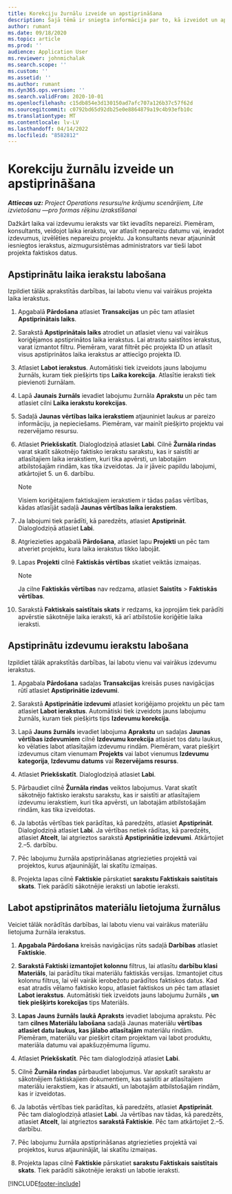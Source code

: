 ```yaml
---
title: Korekciju žurnālu izveide un apstiprināšana
description: Šajā tēmā ir sniegta informācija par to, kā izveidot un apstiprināt labojumu žurnālu.
author: rumant
ms.date: 09/18/2020
ms.topic: article
ms.prod: ''
audience: Application User
ms.reviewer: johnmichalak
ms.search.scope: ''
ms.custom: ''
ms.assetid: ''
ms.author: rumant
ms.dyn365.ops.version: ''
ms.search.validFrom: 2020-10-01
ms.openlocfilehash: c15db854e3d130150ad7afc707a126b37c57f62d
ms.sourcegitcommit: c0792bd65d92db25e0e8864879a19c4b93efb10c
ms.translationtype: MT
ms.contentlocale: lv-LV
ms.lasthandoff: 04/14/2022
ms.locfileid: "8582812"
---
```

# <a name="create-and-confirm-correction-journals"></a>Korekciju žurnālu izveide un apstiprināšana

_**Attiecas uz:** Project Operations resursu/ne krājumu scenārijiem, Lite izvietošanu —pro formas rēķinu izrakstīšanai_

Dažkārt laika vai izdevumu ieraksts var tikt ievadīts nepareizi. Piemēram, konsultants, veidojot laika ierakstu, var atlasīt nepareizu datumu vai, ievadot izdevumus, izvēlēties nepareizu projektu. Ja konsultants nevar atjaunināt iesniegtos ierakstus, aizmugursistēmas administrators var tieši labot projekta faktiskos datus.

## <a name="correct-approved-time-entries"></a>Apstiprinātu laika ierakstu labošana     

Izpildiet tālāk aprakstītās darbības, lai labotu vienu vai vairākus projekta laika ierakstus.

1. Apgabalā **Pārdošana** atlasiet **Transakcijas** un pēc tam atlasiet **Apstiprinātais laiks**. 

2. Sarakstā **Apstiprinātais laiks** atrodiet un atlasiet vienu vai vairākus koriģējamos apstiprinātos laika ierakstus. Lai atrastu saistītos ierakstus, varat izmantot filtru. Piemēram, varat filtrēt pēc projekta ID un atlasīt visus apstiprinātos laika ierakstus ar attiecīgo projekta ID.

3. Atlasiet **Labot ierakstus**. Automātiski tiek izveidots jauns labojumu žurnāls, kuram tiek piešķirts tips **Laika korekcija**. Atlasītie ieraksti tiek pievienoti žurnālam. 

4. Lapā **Jaunais žurnāls** ievadiet labojumu žurnāla **Aprakstu** un pēc tam atlasiet cilni **Laika ierakstu korekcijas**.  

5. Sadaļā **Jaunas vērtības laika ierakstiem** atjauniniet laukus ar pareizo informāciju, ja nepieciešams. Piemēram, var mainīt piešķirto projektu vai rezervējamo resursu.

6. Atlasiet **Priekšskatīt**. Dialoglodziņā atlasiet **Labi**. Cilnē **Žurnāla rindas** varat skatīt sākotnējo faktisko ierakstu sarakstu, kas ir saistīti ar atlasītajiem laika ierakstiem, kuri tika apvērsti, un labotajām atbilstošajām rindām, kas tika izveidotas. Ja ir jāveic papildu labojumi, atkārtojiet 5. un 6. darbību. 

    > [!NOTE]
    > Visiem koriģētajiem faktiskajiem ierakstiem ir tādas pašas vērtības, kādas atlasījāt sadaļā **Jaunas vērtības laika ierakstiem**.

7. Ja labojumi tiek parādīti, kā paredzēts, atlasiet **Apstiprināt**. Dialoglodziņā atlasiet **Labi**.

8. Atgriezieties apgabalā **Pārdošana**, atlasiet lapu **Projekti** un pēc tam atveriet projektu, kura laika ierakstus tikko labojāt. 

9. Lapas **Projekti** cilnē **Faktiskās vērtības** skatiet veiktās izmaiņas. 

    > [!NOTE]
    > Ja cilne **Faktiskās vērtības** nav redzama, atlasiet **Saistīts** > **Faktiskās vērtības**.  

10. Sarakstā **Faktiskais saistītais skats** ir redzams, ka joprojām tiek parādīti apvērstie sākotnējie laika ieraksti, kā arī atbilstošie koriģētie laika ieraksti. 

 
## <a name="correct-approved-expense-entries"></a>Apstiprinātu izdevumu ierakstu labošana

Izpildiet tālāk aprakstītās darbības, lai labotu vienu vai vairākus izdevumu ierakstus. 

1. Apgabala **Pārdošana** sadaļas **Transakcijas** kreisās puses navigācijas rūtī atlasiet **Apstiprinātie izdevumi**.

2. Sarakstā **Apstiprinātie izdevumi** atlasiet koriģējamo projektu un pēc tam atlasiet **Labot ierakstus**. Automātiski tiek izveidots jauns labojumu žurnāls, kuram tiek piešķirts tips **Izdevumu korekcija**. 

3. Lapā **Jauns žurnāls** ievadiet labojuma **Aprakstu** un sadaļas **Jaunas vērtības izdevumiem** cilnē **Izdevumu korekcija** atlasiet tos datu laukus, ko vēlaties labot atlasītajām izdevumu rindām. Piemēram, varat piešķirt izdevumus citam vienumam **Projekts** vai labot vienumus **Izdevumu kategorija**, **Izdevumu datums** vai **Rezervējams resurss**.

4. Atlasiet **Priekšskatīt**. Dialoglodziņā atlasiet **Labi**. 

5. Pārbaudiet cilnē **Žurnāla rindas** veiktos labojumus. Varat skatīt sākotnējo faktisko ierakstu sarakstu, kas ir saistīti ar atlasītajiem izdevumu ierakstiem, kuri tika apvērsti, un labotajām atbilstošajām rindām, kas tika izveidotas.

6. Ja labotās vērtības tiek parādītas, kā paredzēts, atlasiet **Apstiprināt**. Dialoglodziņā atlasiet **Labi**. Ja vērtības netiek rādītas, kā paredzēts, atlasiet **Atcelt**, lai atgrieztos sarakstā **Apstiprinātie izdevumi**. Atkārtojiet 2.–5. darbību. 

7. Pēc labojumu žurnāla apstiprināšanas atgriezieties projektā vai projektos, kurus atjauninājāt, lai skatītu izmaiņas.

8. Projekta lapas cilnē **Faktiskie** pārskatiet **sarakstu Faktiskais saistītais skats**. Tiek parādīti sākotnējie ieraksti un labotie ieraksti.


## <a name="correct-approved-material-usage-logs"></a>Labot apstiprinātos materiālu lietojuma žurnālus

Veiciet tālāk norādītās darbības, lai labotu vienu vai vairākus materiālu lietojuma žurnāla ierakstus.

1. **Apgabala Pārdošana** kreisās navigācijas rūts sadaļā **Darbības** atlasiet **Faktiskie**.

2. **Sarakstā Faktiski izmantojiet kolonnu** filtrus, lai atlasītu **darbību klasi Materiāls**, lai parādītu tikai materiālu faktiskās versijas. Izmantojiet citus kolonnu filtrus, lai vēl vairāk ierobežotu parādītos faktiskos datus. Kad esat atradis vēlamo faktisko kopu, atlasiet faktiskos un pēc tam atlasiet **Labot ierakstus**. Automātiski tiek izveidots jauns labojumu žurnāls **, un tiek piešķirts korekcijas** tips Materiāls.

3. **Lapas Jauns žurnāls** **laukā Apraksts** ievadiet labojuma aprakstu. Pēc tam **cilnes Materiālu labošana** sadaļā Jaunas materiālu **vērtības atlasiet datu laukus, kas jālabo atlasītajām** materiālu rindām. Piemēram, materiālu var piešķirt citam projektam vai labot produktu, materiāla datumu vai apakšuzņēmuma līgumu.

4. Atlasiet **Priekšskatīt**. Pēc tam dialoglodziņā atlasiet **Labi**.

5. Cilnē **Žurnāla rindas** pārbaudiet labojumus. Var apskatīt sarakstu ar sākotnējiem faktiskajiem dokumentiem, kas saistīti ar atlasītajiem materiālu ierakstiem, kas ir atsaukti, un labotajām atbilstošajām rindām, kas ir izveidotas.

6. Ja labotās vērtības tiek parādītas, kā paredzēts, atlasiet **Apstiprināt**. Pēc tam dialoglodziņā atlasiet **Labi**. Ja vērtības nav tādas, kā paredzēts, atlasiet **Atcelt**, lai atgrieztos **sarakstā Faktiskie**. Pēc tam atkārtojiet 2.–5. darbību.

7. Pēc labojumu žurnāla apstiprināšanas atgriezieties projektā vai projektos, kurus atjauninājāt, lai skatītu izmaiņas.

8. Projekta lapas cilnē **Faktiskie** pārskatiet **sarakstu Faktiskais saistītais skats**. Tiek parādīti sākotnējie ieraksti un labotie ieraksti.


[!INCLUDE[footer-include](../includes/footer-banner.md)]
